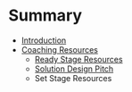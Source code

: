 # Summary

* [Introduction](README.md)
* [Coaching Resources](book/coaching_resources.md)
   * [Ready Stage Resources](book/readystage_resources.md)
   * [Solution Design Pitch](book/solution_design.md)
   * Set Stage Resources

